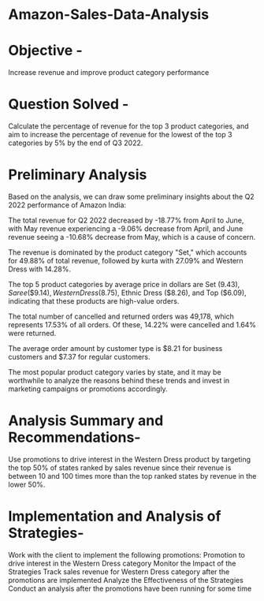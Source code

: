 # Amazon-Sales-Data-Analysis

# Objective - 
Increase revenue and improve product category performance

# Question Solved -  
Calculate the percentage of revenue for the top 3 product categories, and aim to increase the percentage of revenue for the lowest of the top 3 categories by 5% by the end of Q3 2022.

# Preliminary Analysis
Based on the analysis, we can draw some preliminary insights about the Q2 2022 performance of Amazon India:

The total revenue for Q2 2022 decreased by -18.77% from April to June, with May revenue experiencing a -9.06% decrease from April, and June revenue seeing a -10.68% decrease from May, which is a cause of concern.

The revenue is dominated by the product category "Set," which accounts for 49.88% of total revenue, followed by kurta with 27.09% and Western Dress with 14.28%.

The top 5 product categories by average price in dollars are Set ($9.43), Saree (\$9.14), Western Dress ($8.75), Ethnic Dress (\$8.26), and Top ($6.09), indicating that these products are high-value orders.

The total number of cancelled and returned orders was 49,178, which represents 17.53% of all orders. Of these, 14.22% were cancelled and 1.64% were returned.

The average order amount by customer type is $8.21 for business customers and \$7.37 for regular customers.

The most popular product category varies by state, and it may be worthwhile to analyze the reasons behind these trends and invest in marketing campaigns or promotions accordingly.

# Analysis Summary and Recommendations-
Use promotions to drive interest in the Western Dress product by targeting the top 50% of states ranked by sales revenue since their revenue is between 10 and 100 times more than the top ranked states by revenue in the lower 50%.

# Implementation and Analysis of Strategies-
Work with the client to implement the following promotions:
     Promotion to drive interest in the Western Dress category
Monitor the Impact of the Strategies
     Track sales revenue for Western Dress category after the promotions are implemented
Analyze the Effectiveness of the Strategies
     Conduct an analysis after the promotions have been running for some time
